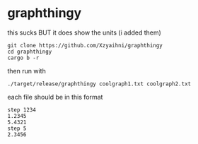 # graphthingy
this sucks BUT it does show the units (i added them)

```
git clone https://github.com/Xzyaihni/graphthingy
cd graphthingy
cargo b -r
```


then run with
```
./target/release/graphthingy coolgraph1.txt coolgraph2.txt
```

each file should be in this format
```
step 1234
1.2345
5.4321
step 5
2.3456
```
